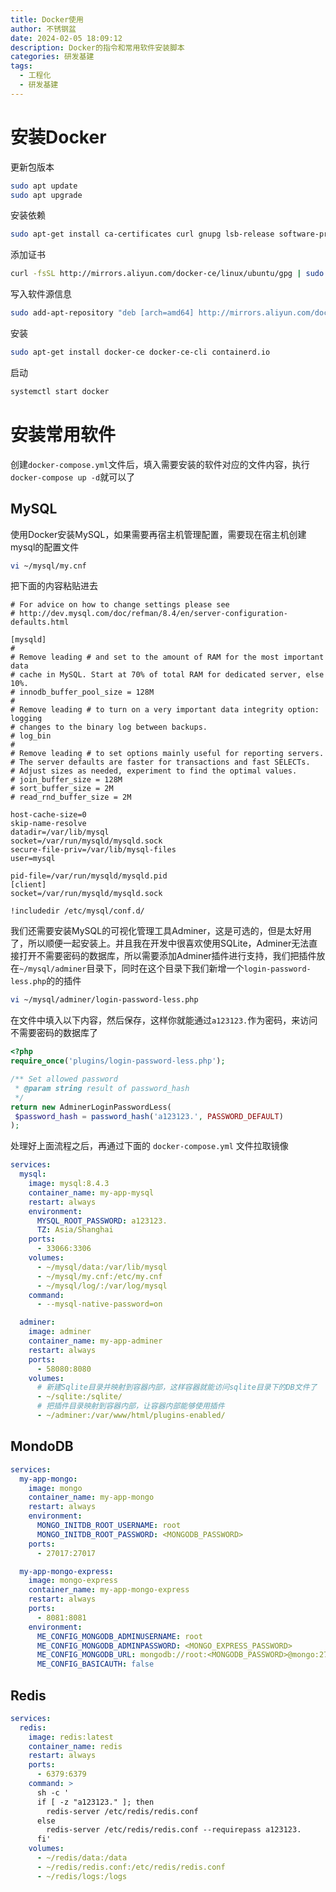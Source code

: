 ```yaml
---
title: Docker使用
author: 不锈钢盆
date: 2024-02-05 18:09:12
description: Docker的指令和常用软件安装脚本
categories: 研发基建
tags:
  - 工程化
  - 研发基建
---
```


# 安装Docker

更新包版本

```bash
sudo apt update
sudo apt upgrade
```

安装依赖

```bash
sudo apt-get install ca-certificates curl gnupg lsb-release software-properties-common
```

添加证书

```bash
curl -fsSL http://mirrors.aliyun.com/docker-ce/linux/ubuntu/gpg | sudo apt-key add -
```

写入软件源信息

```bash
sudo add-apt-repository "deb [arch=amd64] http://mirrors.aliyun.com/docker-ce/linux/ubuntu $(lsb_release -cs) stable"
```

安装

```bash
sudo apt-get install docker-ce docker-ce-cli containerd.io
```

启动

```bash
systemctl start docker
```

# 安装常用软件

创建`docker-compose.yml`文件后，填入需要安装的软件对应的文件内容，执行`docker-compose up -d`就可以了

## MySQL

使用Docker安装MySQL，如果需要再宿主机管理配置，需要现在宿主机创建mysql的配置文件

```bash
vi ~/mysql/my.cnf
```

把下面的内容粘贴进去

```text
# For advice on how to change settings please see
# http://dev.mysql.com/doc/refman/8.4/en/server-configuration-defaults.html

[mysqld]
#
# Remove leading # and set to the amount of RAM for the most important data
# cache in MySQL. Start at 70% of total RAM for dedicated server, else 10%.
# innodb_buffer_pool_size = 128M
#
# Remove leading # to turn on a very important data integrity option: logging
# changes to the binary log between backups.
# log_bin
#
# Remove leading # to set options mainly useful for reporting servers.
# The server defaults are faster for transactions and fast SELECTs.
# Adjust sizes as needed, experiment to find the optimal values.
# join_buffer_size = 128M
# sort_buffer_size = 2M
# read_rnd_buffer_size = 2M

host-cache-size=0
skip-name-resolve
datadir=/var/lib/mysql
socket=/var/run/mysqld/mysqld.sock
secure-file-priv=/var/lib/mysql-files
user=mysql

pid-file=/var/run/mysqld/mysqld.pid
[client]
socket=/var/run/mysqld/mysqld.sock

!includedir /etc/mysql/conf.d/
```

我们还需要安装MySQL的可视化管理工具Adminer，这是可选的，但是太好用了，所以顺便一起安装上。并且我在开发中很喜欢使用SQLite，Adminer无法直接打开不需要密码的数据库，所以需要添加Adminer插件进行支持，我们把插件放在`~/mysql/adminer`目录下，同时在这个目录下我们新增一个`login-password-less.php`的的插件

```bash
vi ~/mysql/adminer/login-password-less.php
```

在文件中填入以下内容，然后保存，这样你就能通过`a123123.`作为密码，来访问不需要密码的数据库了

```php
<?php
require_once('plugins/login-password-less.php');

/** Set allowed password
 * @param string result of password_hash
 */
return new AdminerLoginPasswordLess(
 $password_hash = password_hash('a123123.', PASSWORD_DEFAULT)
);
```

处理好上面流程之后，再通过下面的 `docker-compose.yml` 文件拉取镜像

```yml
services:
  mysql:
    image: mysql:8.4.3
    container_name: my-app-mysql
    restart: always
    environment:
      MYSQL_ROOT_PASSWORD: a123123.
      TZ: Asia/Shanghai
    ports:
      - 33066:3306
    volumes:
      - ~/mysql/data:/var/lib/mysql
      - ~/mysql/my.cnf:/etc/my.cnf
      - ~/mysql/log/:/var/log/mysql
    command:
      - --mysql-native-password=on

  adminer:
    image: adminer
    container_name: my-app-adminer
    restart: always
    ports:
      - 58080:8080
    volumes:
      # 新建Sqlite目录并映射到容器内部，这样容器就能访问sqlite目录下的DB文件了
      - ~/sqlite:/sqlite/
      # 把插件目录映射到容器内部，让容器内部能够使用插件
      - ~/adminer:/var/www/html/plugins-enabled/

```

## MondoDB

```yml
services:
  my-app-mongo:
    image: mongo
    container_name: my-app-mongo
    restart: always
    environment:
      MONGO_INITDB_ROOT_USERNAME: root
      MONGO_INITDB_ROOT_PASSWORD: <MONGODB_PASSWORD>
    ports:
      - 27017:27017

  my-app-mongo-express:
    image: mongo-express
    container_name: my-app-mongo-express
    restart: always
    ports:
      - 8081:8081
    environment:
      ME_CONFIG_MONGODB_ADMINUSERNAME: root
      ME_CONFIG_MONGODB_ADMINPASSWORD: <MONGO_EXPRESS_PASSWORD>
      ME_CONFIG_MONGODB_URL: mongodb://root:<MONGODB_PASSWORD>@mongo:27017/
      ME_CONFIG_BASICAUTH: false
```

## Redis

```yml
services:
  redis:
    image: redis:latest
    container_name: redis
    restart: always
    ports:
      - 6379:6379
    command: >
      sh -c '
      if [ -z "a123123." ]; then
        redis-server /etc/redis/redis.conf
      else
        redis-server /etc/redis/redis.conf --requirepass a123123.
      fi'
    volumes:
      - ~/redis/data:/data
      - ~/redis/redis.conf:/etc/redis/redis.conf
      - ~/redis/logs:/logs
```
